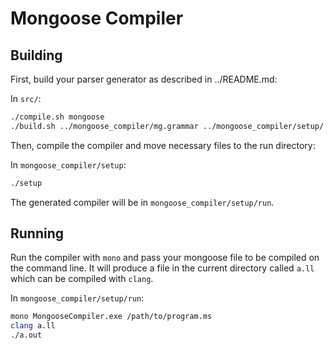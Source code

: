 # Mongoose Compiler

## Building

First, build your parser generator as described in ../README.md:

In `src/`:
```sh
./compile.sh mongoose
./build.sh ../mongoose_compiler/mg.grammar ../mongoose_compiler/setup/
```

Then, compile the compiler and move necessary files to the run directory:

In `mongoose_compiler/setup`:
```sh
./setup
```

The generated compiler will be in `mongoose_compiler/setup/run`.

## Running

Run the compiler with `mono` and pass your mongoose file to be compiled on the
command line.  It will produce a file in the current directory called `a.ll`
which can be compiled with `clang`.

In `mongoose_compiler/setup/run`:
```sh
mono MongooseCompiler.exe /path/to/program.ms
clang a.ll
./a.out
```
